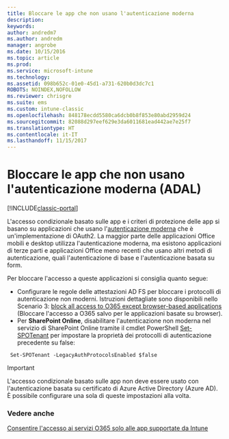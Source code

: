 ```yaml
---
title: Bloccare le app che non usano l'autenticazione moderna
description: 
keywords: 
author: andredm7
ms.author: andredm
manager: angrobe
ms.date: 10/15/2016
ms.topic: article
ms.prod: 
ms.service: microsoft-intune
ms.technology: 
ms.assetid: 098b652c-01e0-45d1-a731-620b0d3dc7c1
ROBOTS: NOINDEX,NOFOLLOW
ms.reviewer: chrisgre
ms.suite: ems
ms.custom: intune-classic
ms.openlocfilehash: 848178ecdd5580ca6dcb0b8f853e80abd2959d24
ms.sourcegitcommit: 82088d297eef629e3da6011681ead442ae7e25f7
ms.translationtype: HT
ms.contentlocale: it-IT
ms.lasthandoff: 11/15/2017
---
```

# <a name="block-apps-that-do-not-use-modern-authentication-adal"></a>Bloccare le app che non usano l'autenticazione moderna (ADAL)

[!INCLUDE[classic-portal](../includes/classic-portal.md)]

L'accesso condizionale basato sulle app e i criteri di protezione delle app si basano su applicazioni che usano l'[autenticazione moderna](https://support.office.com/article/Using-Office-365-modern-authentication-with-Office-clients-776c0036-66fd-41cb-8928-5495c0f9168a) che è un'implementazione di OAuth2. La maggior parte delle applicazioni Office mobili e desktop utilizza l'autenticazione moderna, ma esistono applicazioni di terze parti e applicazioni Office meno recenti che usano altri metodi di autenticazione, quali l'autenticazione di base e l'autenticazione basata su form.

Per bloccare l'accesso a queste applicazioni si consiglia quanto segue:

* Configurare le regole delle attestazioni AD FS per bloccare i protocolli di autenticazione non moderni. Istruzioni dettagliate sono disponibili nello Scenario 3: [block all access to O365 except browser-based applications](https://technet.microsoft.com/library/dn592182.aspx) (Bloccare l'accesso a O365 salvo per le applicazioni basate su browser).
* Per **SharePoint Online**, disabilitare l'autenticazione non moderna nel servizio di SharePoint Online tramite il cmdlet PowerShell [Set-SPOTenant](https://technet.microsoft.com/library/fp161390.aspx) per impostare la proprietà dei protocolli di autenticazione precedente su false:

```
 Set-SPOTenant -LegacyAuthProtocolsEnabled $false

```


>[!IMPORTANT]
>L'accesso condizionale basato sulle app non deve essere usato con l'autenticazione basata su certificato di Azure Active Directory (Azure AD). È possibile configurare una sola di queste impostazioni alla volta.

### <a name="see-also"></a>Vedere anche
[Consentire l'accesso ai servizi O365 solo alle app supportate da Intune](allow-policy-managed-apps-access-to-o365.md)
